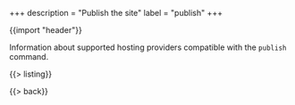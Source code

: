 +++
description = "Publish the site"
label = "publish"
+++

{{import "header"}}

Information about supported hosting providers compatible with the `publish` command.

{{> listing}}

{{> back}}
